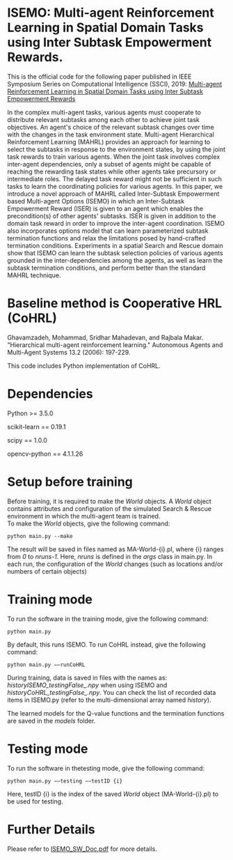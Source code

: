 # ISEMO: Multi-agent Reinforcement Learning in Spatial Domain Tasks using Inter Subtask Empowerment Rewards.
This is the official code for the following paper published in IEEE Symposium Series on Computational Intelligence (SSCI), 2019:
[Multi-agent Reinforcement Learning in Spatial Domain Tasks using Inter Subtask Empowerment Rewards](https://ieeexplore.ieee.org/abstract/document/9002777) 

In the complex multi-agent tasks, various agents must cooperate to distribute relevant subtasks among each other to achieve joint task objectives. An agent's choice of the relevant subtask changes over time with the changes in the task environment state. Multi-agent Hierarchical Reinforcement Learning (MAHRL) provides an approach for learning to select the subtasks in response to the environment states, by using the joint task rewards to train various agents. When the joint task involves complex inter-agent dependencies, only a subset of agents might be capable of reaching the rewarding task states while other agents take precursory or intermediate roles. The delayed task reward might not be sufficient in such tasks to learn the coordinating policies for various agents. In this paper, we introduce a novel approach of MAHRL called Inter-Subtask Empowerment based Multi-agent Options (ISEMO) in which an Inter-Subtask Empowerment Reward (ISER) is given to an agent which enables the precondition(s) of other agents' subtasks. ISER is given in addition to the domain task reward in order to improve the inter-agent coordination. ISEMO also incorporates options model that can learn parameterized subtask termination functions and relax the limitations posed by hand-crafted termination conditions. Experiments in a spatial Search and Rescue domain show that ISEMO can learn the subtask selection policies of various agents grounded in the inter-dependencies among the agents, as well as learn the subtask termination conditions, and perform better than the standard MAHRL technique.


# Baseline method is Cooperative HRL (CoHRL) 
Ghavamzadeh, Mohammad, Sridhar Mahadevan, and Rajbala Makar. "Hierarchical multi-agent reinforcement learning." Autonomous Agents and Multi-Agent Systems 13.2 (2006): 197-229.

This code includes Python implementation of CoHRL.

# Dependencies
Python >= 3.5.0

scikit-learn == 0.19.1

scipy == 1.0.0

opencv-python == 4.1.1.26

# Setup before training
Before training, it is required to make the _World_ objects. A _World_ object contains attributes and configuration of the simulated Search & Rescue environment in which the multi-agent team is trained.  
To make the _World_ objects, give the following command: 

`python main.py --make` 

The result will be saved in files named as MA-World-{i}.pl, where {i} ranges from _0_ to _nruns-1_. Here, _nruns_ is defined in the _args_ class in main.py. In each run, the configuration of the _World_ changes (such as locations and/or numbers of certain objects)

# Training mode
To run the software in the training mode, give the following command:

`python main.py`  

By default, this runs ISEMO. To run CoHRL instead, give the following command:

`python main.py −−runCoHRL`

During training, data is saved in files with the names as: _historyISEMO\_testingFalse\_.npy_ when using ISEMO and _historyCoHRL\_testingFalse\_.npy_. 
You can check the list of recorded data items in ISEMO.py (refer to the multi-dimensional array named _history_). 

The learned models for the Q-value functions and the termination functions are saved in the _models_ folder.

# Testing mode
To  run  the  software  in  thetesting mode,  give  the  following  command:

`python main.py −−testing −−testID {i}`  

Here, testID {i} is the index of the saved _World_ object (MA-World-{i}.pl) to be used for testing.

# Further Details
Please refer to [ISEMO_SW_Doc.pdf](https://spateria.github.io/data/ISEMO_SW_Doc.pdf) for more details.
